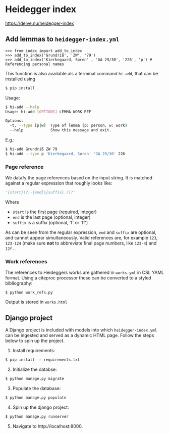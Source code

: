 # Heidegger index

https://delve.nu/heidegger-index

## Add lemmas to `heidegger-index.yml`

```pycon
>>> from index import add_to_index
>>> add_to_index('Grundriß', 'ZW', '79')
>>> add_to_index('Kierkegaard, Søren' , 'GA 29/30', '226', 'p') # Referencing personal names
```

This function is also available als a terminal command `hi-add`, that can be installed using

```sh
$ pip install .
```

Usage:
```sh
$ hi-add --help
Usage: hi-add [OPTIONS] LEMMA WORK REF

Options:
  -t, --type [p|w]  Type of lemma (p: person, w: work)
  --help            Show this message and exit.
```

E.g.:

```sh
$ hi-add Grundriß ZW 79
$ hi-add --type p 'Kierkegaard, Søren' 'GA 29/30' 226
```

### Page reference

We datafy the page references based on the input string. It is matched against a regular expression that roughly looks like:

```python
'{start}(?:-{end}|{suffix}.?)?'
```

Where

* `start` is the first page (required, integer)
* `end` is the last page (optional, integer)
* `suffix` is a suffix (optional, 'f' or 'ff')

As can be seen from the regular expression, `end` and `suffix` are optional, and cannot appear simultaneously. Valid references are, for example `123`, `123-124` (make sure **not** to abbreviate final page numbers, like `123-4`) and `12f.`.

### Work references

The references to Heideggers works are gathered in `works.yml` in CSL YAML format. Using a citeproc processor these can be converted to a styled bibliography:

```shell
$ python work_refs.py
```

Output is stored in `works.html`

## Django project

A Django project is included with models into which `heidegger-index.yml` can be ingested and served as a dynamic HTML page. Follow the steps below to spin up the project.

1. Install requirements:

  ```sh
  $ pip install -r requirements.txt
  ```

2. Initialize the databse:

  ```sh
  $ python manage.py migrate
  ```

3. Populate the database:

  ```sh
  $ python manage.py populate
  ```

4. Spin up the django project:

  ```sh
  $ python manage.py runserver
  ```

5. Navigate to http://localhost:8000.
